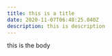 ```yaml
---
title: this is a title
date: 2020-11-07T06:48:25.040Z
description: this is description
---
```

this is the body